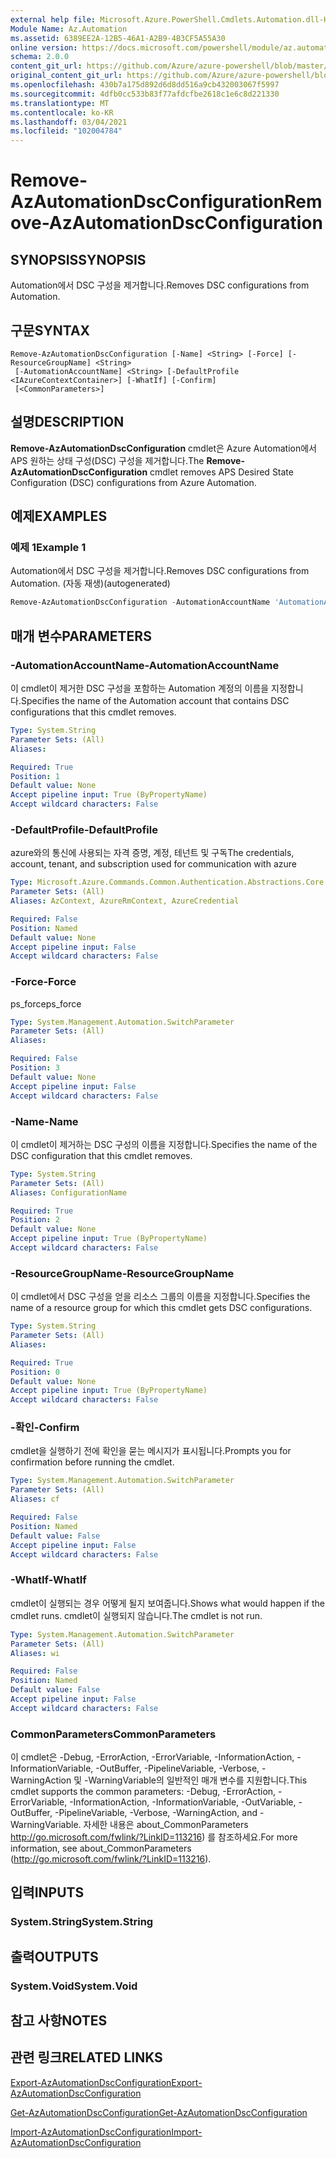 ```yaml
---
external help file: Microsoft.Azure.PowerShell.Cmdlets.Automation.dll-Help.xml
Module Name: Az.Automation
ms.assetid: 6389EE2A-12B5-46A1-A2B9-4B3CF5A55A30
online version: https://docs.microsoft.com/powershell/module/az.automation/remove-azautomationdscconfiguration
schema: 2.0.0
content_git_url: https://github.com/Azure/azure-powershell/blob/master/src/Automation/Automation/help/Remove-AzAutomationDscConfiguration.md
original_content_git_url: https://github.com/Azure/azure-powershell/blob/master/src/Automation/Automation/help/Remove-AzAutomationDscConfiguration.md
ms.openlocfilehash: 430b7a175d892d6d8dd516a9cb432003067f5997
ms.sourcegitcommit: 4dfb0cc533b83f77afdcfbe2618c1e6c8d221330
ms.translationtype: MT
ms.contentlocale: ko-KR
ms.lasthandoff: 03/04/2021
ms.locfileid: "102004784"
---
```

# <span data-ttu-id="b8d2f-101">Remove-AzAutomationDscConfiguration</span><span class="sxs-lookup"><span data-stu-id="b8d2f-101">Remove-AzAutomationDscConfiguration</span></span>

## <span data-ttu-id="b8d2f-102">SYNOPSIS</span><span class="sxs-lookup"><span data-stu-id="b8d2f-102">SYNOPSIS</span></span>
<span data-ttu-id="b8d2f-103">Automation에서 DSC 구성을 제거합니다.</span><span class="sxs-lookup"><span data-stu-id="b8d2f-103">Removes DSC configurations from Automation.</span></span>

## <span data-ttu-id="b8d2f-104">구문</span><span class="sxs-lookup"><span data-stu-id="b8d2f-104">SYNTAX</span></span>

```
Remove-AzAutomationDscConfiguration [-Name] <String> [-Force] [-ResourceGroupName] <String>
 [-AutomationAccountName] <String> [-DefaultProfile <IAzureContextContainer>] [-WhatIf] [-Confirm]
 [<CommonParameters>]
```

## <span data-ttu-id="b8d2f-105">설명</span><span class="sxs-lookup"><span data-stu-id="b8d2f-105">DESCRIPTION</span></span>
<span data-ttu-id="b8d2f-106">**Remove-AzAutomationDscConfiguration** cmdlet은 Azure Automation에서 APS 원하는 상태 구성(DSC) 구성을 제거합니다.</span><span class="sxs-lookup"><span data-stu-id="b8d2f-106">The **Remove-AzAutomationDscConfiguration** cmdlet removes APS Desired State Configuration (DSC) configurations from Azure Automation.</span></span>

## <span data-ttu-id="b8d2f-107">예제</span><span class="sxs-lookup"><span data-stu-id="b8d2f-107">EXAMPLES</span></span>

### <span data-ttu-id="b8d2f-108">예제 1</span><span class="sxs-lookup"><span data-stu-id="b8d2f-108">Example 1</span></span>

<span data-ttu-id="b8d2f-109">Automation에서 DSC 구성을 제거합니다.</span><span class="sxs-lookup"><span data-stu-id="b8d2f-109">Removes DSC configurations from Automation.</span></span> <span data-ttu-id="b8d2f-110">(자동 재생)</span><span class="sxs-lookup"><span data-stu-id="b8d2f-110">(autogenerated)</span></span>

<!-- Aladdin Generated Example -->
```powershell
Remove-AzAutomationDscConfiguration -AutomationAccountName 'AutomationAccount01' -Name 'Configuration01' -ResourceGroupName myresourcegroup
```

## <span data-ttu-id="b8d2f-111">매개 변수</span><span class="sxs-lookup"><span data-stu-id="b8d2f-111">PARAMETERS</span></span>

### <span data-ttu-id="b8d2f-112">-AutomationAccountName</span><span class="sxs-lookup"><span data-stu-id="b8d2f-112">-AutomationAccountName</span></span>
<span data-ttu-id="b8d2f-113">이 cmdlet이 제거한 DSC 구성을 포함하는 Automation 계정의 이름을 지정합니다.</span><span class="sxs-lookup"><span data-stu-id="b8d2f-113">Specifies the name of the Automation account that contains DSC configurations that this cmdlet removes.</span></span>

```yaml
Type: System.String
Parameter Sets: (All)
Aliases:

Required: True
Position: 1
Default value: None
Accept pipeline input: True (ByPropertyName)
Accept wildcard characters: False
```

### <span data-ttu-id="b8d2f-114">-DefaultProfile</span><span class="sxs-lookup"><span data-stu-id="b8d2f-114">-DefaultProfile</span></span>
<span data-ttu-id="b8d2f-115">azure와의 통신에 사용되는 자격 증명, 계정, 테넌트 및 구독</span><span class="sxs-lookup"><span data-stu-id="b8d2f-115">The credentials, account, tenant, and subscription used for communication with azure</span></span>

```yaml
Type: Microsoft.Azure.Commands.Common.Authentication.Abstractions.Core.IAzureContextContainer
Parameter Sets: (All)
Aliases: AzContext, AzureRmContext, AzureCredential

Required: False
Position: Named
Default value: None
Accept pipeline input: False
Accept wildcard characters: False
```

### <span data-ttu-id="b8d2f-116">-Force</span><span class="sxs-lookup"><span data-stu-id="b8d2f-116">-Force</span></span>
<span data-ttu-id="b8d2f-117">ps_force</span><span class="sxs-lookup"><span data-stu-id="b8d2f-117">ps_force</span></span>

```yaml
Type: System.Management.Automation.SwitchParameter
Parameter Sets: (All)
Aliases:

Required: False
Position: 3
Default value: None
Accept pipeline input: False
Accept wildcard characters: False
```

### <span data-ttu-id="b8d2f-118">-Name</span><span class="sxs-lookup"><span data-stu-id="b8d2f-118">-Name</span></span>
<span data-ttu-id="b8d2f-119">이 cmdlet이 제거하는 DSC 구성의 이름을 지정합니다.</span><span class="sxs-lookup"><span data-stu-id="b8d2f-119">Specifies the name of the DSC configuration that this cmdlet removes.</span></span>

```yaml
Type: System.String
Parameter Sets: (All)
Aliases: ConfigurationName

Required: True
Position: 2
Default value: None
Accept pipeline input: True (ByPropertyName)
Accept wildcard characters: False
```

### <span data-ttu-id="b8d2f-120">-ResourceGroupName</span><span class="sxs-lookup"><span data-stu-id="b8d2f-120">-ResourceGroupName</span></span>
<span data-ttu-id="b8d2f-121">이 cmdlet에서 DSC 구성을 얻을 리소스 그룹의 이름을 지정합니다.</span><span class="sxs-lookup"><span data-stu-id="b8d2f-121">Specifies the name of a resource group for which this cmdlet gets DSC configurations.</span></span>

```yaml
Type: System.String
Parameter Sets: (All)
Aliases:

Required: True
Position: 0
Default value: None
Accept pipeline input: True (ByPropertyName)
Accept wildcard characters: False
```

### <span data-ttu-id="b8d2f-122">-확인</span><span class="sxs-lookup"><span data-stu-id="b8d2f-122">-Confirm</span></span>
<span data-ttu-id="b8d2f-123">cmdlet을 실행하기 전에 확인을 묻는 메시지가 표시됩니다.</span><span class="sxs-lookup"><span data-stu-id="b8d2f-123">Prompts you for confirmation before running the cmdlet.</span></span>

```yaml
Type: System.Management.Automation.SwitchParameter
Parameter Sets: (All)
Aliases: cf

Required: False
Position: Named
Default value: False
Accept pipeline input: False
Accept wildcard characters: False
```

### <span data-ttu-id="b8d2f-124">-WhatIf</span><span class="sxs-lookup"><span data-stu-id="b8d2f-124">-WhatIf</span></span>
<span data-ttu-id="b8d2f-125">cmdlet이 실행되는 경우 어떻게 될지 보여줍니다.</span><span class="sxs-lookup"><span data-stu-id="b8d2f-125">Shows what would happen if the cmdlet runs.</span></span>
<span data-ttu-id="b8d2f-126">cmdlet이 실행되지 않습니다.</span><span class="sxs-lookup"><span data-stu-id="b8d2f-126">The cmdlet is not run.</span></span>

```yaml
Type: System.Management.Automation.SwitchParameter
Parameter Sets: (All)
Aliases: wi

Required: False
Position: Named
Default value: False
Accept pipeline input: False
Accept wildcard characters: False
```

### <span data-ttu-id="b8d2f-127">CommonParameters</span><span class="sxs-lookup"><span data-stu-id="b8d2f-127">CommonParameters</span></span>
<span data-ttu-id="b8d2f-128">이 cmdlet은 -Debug, -ErrorAction, -ErrorVariable, -InformationAction, -InformationVariable, -OutBuffer, -PipelineVariable, -Verbose, -WarningAction 및 -WarningVariable의 일반적인 매개 변수를 지원합니다.</span><span class="sxs-lookup"><span data-stu-id="b8d2f-128">This cmdlet supports the common parameters: -Debug, -ErrorAction, -ErrorVariable, -InformationAction, -InformationVariable, -OutVariable, -OutBuffer, -PipelineVariable, -Verbose, -WarningAction, and -WarningVariable.</span></span> <span data-ttu-id="b8d2f-129">자세한 내용은 about_CommonParameters http://go.microsoft.com/fwlink/?LinkID=113216) 를 참조하세요.</span><span class="sxs-lookup"><span data-stu-id="b8d2f-129">For more information, see about_CommonParameters (http://go.microsoft.com/fwlink/?LinkID=113216).</span></span>

## <span data-ttu-id="b8d2f-130">입력</span><span class="sxs-lookup"><span data-stu-id="b8d2f-130">INPUTS</span></span>

### <span data-ttu-id="b8d2f-131">System.String</span><span class="sxs-lookup"><span data-stu-id="b8d2f-131">System.String</span></span>

## <span data-ttu-id="b8d2f-132">출력</span><span class="sxs-lookup"><span data-stu-id="b8d2f-132">OUTPUTS</span></span>

### <span data-ttu-id="b8d2f-133">System.Void</span><span class="sxs-lookup"><span data-stu-id="b8d2f-133">System.Void</span></span>

## <span data-ttu-id="b8d2f-134">참고 사항</span><span class="sxs-lookup"><span data-stu-id="b8d2f-134">NOTES</span></span>

## <span data-ttu-id="b8d2f-135">관련 링크</span><span class="sxs-lookup"><span data-stu-id="b8d2f-135">RELATED LINKS</span></span>

[<span data-ttu-id="b8d2f-136">Export-AzAutomationDscConfiguration</span><span class="sxs-lookup"><span data-stu-id="b8d2f-136">Export-AzAutomationDscConfiguration</span></span>](./Export-AzAutomationDscConfiguration.md)

[<span data-ttu-id="b8d2f-137">Get-AzAutomationDscConfiguration</span><span class="sxs-lookup"><span data-stu-id="b8d2f-137">Get-AzAutomationDscConfiguration</span></span>](./Get-AzAutomationDscConfiguration.md)

[<span data-ttu-id="b8d2f-138">Import-AzAutomationDscConfiguration</span><span class="sxs-lookup"><span data-stu-id="b8d2f-138">Import-AzAutomationDscConfiguration</span></span>](./Import-AzAutomationDscConfiguration.md)


